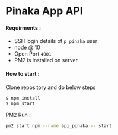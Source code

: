 # Pinaka App API

#### Requirments : 

  - SSH login details of `p_pinaka` user
  - node @ 10
  - Open Port `4001`
  - PM2 is installed on server


#### How to start :
Clone repository and do below steps
```sh
$ npm install
$ npm start
```
PM2 Run : 
```sh
pm2 start npm --name api_pinaka -- start
```
